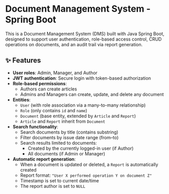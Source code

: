 # Document Management System - Spring Boot

This is a Document Management System (DMS) built with Java Spring Boot, designed to support user authentication, role-based access control, CRUD operations on documents, and an audit trail via report generation.

## ✨ Features

- **User roles**: Admin, Manager, and Author
- **JWT authentication**: Secure login with token-based authorization
- **Role-based permissions**:
  - Authors can create articles
  - Admins and Managers can create, update, and delete any document
- **Entities**:
  - `User` (with role association via a many-to-many relationship)
  - `Role` (only contains `id` and `name`)
  - `Document` (base entity, extended by `Article` and `Report`)
  - `Article` and `Report` inherit from `Document`
- **Search functionality**:
  - Search documents by title (contains substring)
  - Filter documents by issue date range (from–to)
  - Search results limited to documents:
    - Created by the currently logged-in user (if Author)
    - All documents (if Admin or Manager)
- **Automatic report generation**:
  - When a document is updated or deleted, a `Report` is automatically created
  - Report format: `"User X performed operation Y on document Z"`
  - Timestamp is set to current date/time
  - The report author is set to `NULL`

